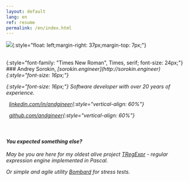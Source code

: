 ```yaml
---
layout: default
lang: en
ref: resume
permalink: /en/index.html
---
```


![](/images/IMG_0554.png){:style="float: left;margin-right: 37px;margin-top: 7px;"}

<style type="text/css">
  h4 {
    content: "";
    clear: both;
  }
</style>

<br>
{:style="font-family: "Times New Roman", Times, serif; font-size: 24px;"}
### Andrey Sorokin, <i class="fa fa-home" />  [sorokin.engineer](http://sorokin.engineer){:style="font-size: 16px;"}

{:style="font-size: 16px;"}
Software developer with over 20 years of experience.

<i class="svg-icon linkedin" /> &nbsp;&nbsp;[linkedin.com/in/andgineer](https://www.linkedin.com/in/andgineer/){:style="vertical-align: 60%"}

<i class="svg-icon github" /> &nbsp;&nbsp;[github.com/andgineer](https://github.com/andgineer){:style="vertical-align: 60%"}

#### <br><br>You expected something else?
May be you are here for my oldest alive project [TRegExpr](https://regex.sorokin.engineer) - regular expression engine implemented 
in Pascal.

Or simple and agile utility [Bombard](https://bombard.sorokin.engineer) for stress tests.
